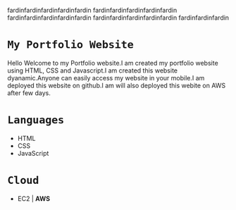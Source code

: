 fardinfardinfardinfardinfardin
fardinfardinfardinfardinfardin
fardinfardinfardinfardinfardin
fardinfardinfardinfardinfardin
fardinfardinfardin

# `My Portfolio Website`

Hello Welcome to my Portfolio website.I am created my portfolio website using HTML, CSS and Javascript.I am created this website dyanamic.Anyone can easily access my website in your mobile.I am deployed this website on github.I am will also deployed this webite on AWS after few days.

# `Languages`
- HTML
- CSS
- JavaScript

# `Cloud`
- EC2 | **AWS**


